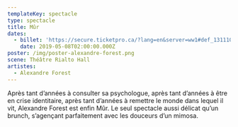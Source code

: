 ```yaml
---
templateKey: spectacle
type: spectacle
title: Mûr
dates:
  - billet: 'https://secure.ticketpro.ca/?lang=en&server=ww1#def_1311103811'
    date: 2019-05-08T02:00:00.000Z
poster: /img/poster-alexandre-forest.png
scene: Théâtre Rialto Hall
artistes:
  - Alexandre Forest
---
```

Après tant d’années à consulter sa psychologue, après tant d’années à être en crise identitaire, après
tant d’années à remettre le monde dans lequel il vit, Alexandre Forest est enfin Mûr. Le seul spectacle
aussi délicat qu’un brunch, s’agençant parfaitement avec les douceurs d’un mimosa.
